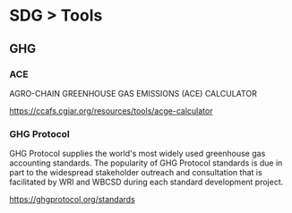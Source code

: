 # SDG > Tools

## GHG

### ACE
AGRO-CHAIN GREENHOUSE GAS EMISSIONS (ACE) CALCULATOR

https://ccafs.cgiar.org/resources/tools/acge-calculator

### GHG Protocol
GHG Protocol supplies the world's most widely used greenhouse gas accounting standards.
The popularity of GHG Protocol standards is due in part to the widespread stakeholder outreach and consultation that is facilitated by WRI and WBCSD during each standard development project.

https://ghgprotocol.org/standards
